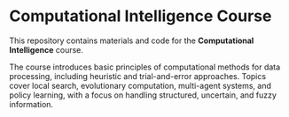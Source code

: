 # Computational Intelligence Course

This repository contains materials and code for the **Computational Intelligence** course.

The course introduces basic principles of computational methods for data processing, including heuristic and trial-and-error approaches. Topics cover local search, evolutionary computation, multi-agent systems, and policy learning, with a focus on handling structured, uncertain, and fuzzy information.
